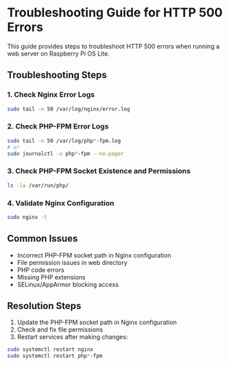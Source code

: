 # Troubleshooting Guide for HTTP 500 Errors

This guide provides steps to troubleshoot HTTP 500 errors when running a web server on Raspberry Pi OS Lite.

## Troubleshooting Steps

### 1. Check Nginx Error Logs

```bash
sudo tail -n 50 /var/log/nginx/error.log
```

### 2. Check PHP-FPM Error Logs

```bash
sudo tail -n 50 /var/log/php*-fpm.log
# or
sudo journalctl -u php*-fpm --no-pager
```

### 3. Check PHP-FPM Socket Existence and Permissions

```bash
ls -la /var/run/php/
```

### 4. Validate Nginx Configuration

```bash
sudo nginx -t
```

## Common Issues

- Incorrect PHP-FPM socket path in Nginx configuration
- File permission issues in web directory
- PHP code errors
- Missing PHP extensions
- SELinux/AppArmor blocking access

## Resolution Steps

1. Update the PHP-FPM socket path in Nginx configuration
2. Check and fix file permissions
3. Restart services after making changes:

```bash
sudo systemctl restart nginx
sudo systemctl restart php*-fpm
```
